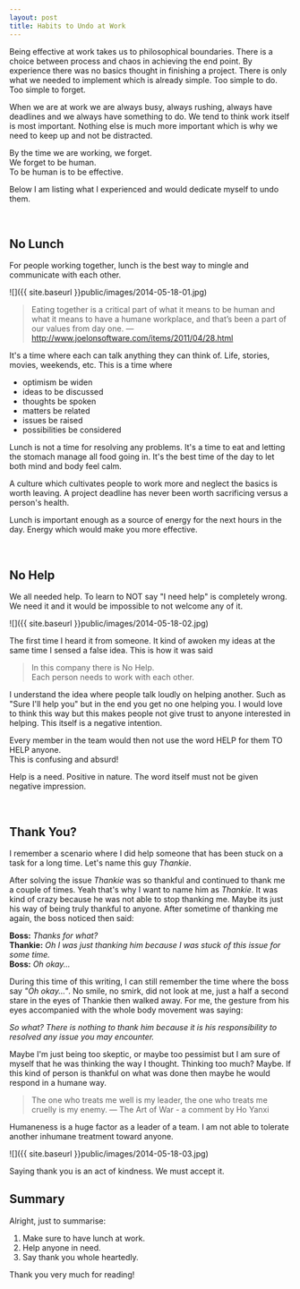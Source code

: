```yaml
---
layout: post
title: Habits to Undo at Work
---
```


Being effective at work takes us to philosophical boundaries. There is a choice between process and chaos in achieving the end point. By experience there was no basics thought in finishing a project. There is only what we needed to implement which is already simple. Too simple to do. Too simple to forget.

When we are at work we are always busy, always rushing, always have deadlines and we always have something to do. We tend to think work itself is most important. Nothing else is much more important which is why we need to keep up and not be distracted.

By the time we are working, we forget.  
We forget to be human.  
To be human is to be effective.

Below I am listing what I experienced and would dedicate myself to undo them.

<br/>

## No Lunch

For people working together, lunch is the best way to mingle and communicate with each other.

![]({{ site.baseurl }}public/images/2014-05-18-01.jpg)

> Eating together is a critical part of what it means to be human and what it means to have a humane workplace, and that’s been a part of our values from day one.
> — http://www.joelonsoftware.com/items/2011/04/28.html

It's a time where each can talk anything they can think of. Life, stories, movies, weekends, etc. This is a time where

- optimism be widen
- ideas to be discussed
- thoughts be spoken
- matters be related
- issues be raised
- possibilities be considered

Lunch is not a time for resolving any problems. It's a time to eat and letting the stomach manage all food going in. It's the best time of the day to let both mind and body feel calm.

A culture which cultivates people to work more and neglect the basics is worth leaving. A project deadline has never been worth sacrificing versus a person's health.

Lunch is important enough as a source of energy for the next hours in the day. Energy which would make you more effective.

<br/>

## No Help

We all needed help. To learn to NOT say "I need help" is completely wrong. We need it and it would be impossible to not welcome any of it.

![]({{ site.baseurl }}public/images/2014-05-18-02.jpg)

The first time I heard it from someone. It kind of awoken my ideas at the same time I sensed a false idea. This is how it was said

> In this company there is No Help.  
> Each person needs to work with each other.

I understand the idea where people talk loudly on helping another. Such as "Sure I'll help you" but in the end you get no one helping you. I would love to think this way but this makes people not give trust to anyone interested in helping. This itself is a negative intention.

Every member in the team would then not use the word HELP for them TO HELP anyone.  
This is confusing and absurd!

Help is a need. Positive in nature. The word itself must not be given negative impression.

<br/>

## Thank You?

I remember a scenario where I did help someone that has been stuck on a task for a long time. Let's name this guy _Thankie_.

After solving the issue _Thankie_ was so thankful and continued to thank me a couple of times. Yeah that's why I want to name him as _Thankie_. It was kind of crazy because he was not able to stop thanking me. Maybe its just his way of being truly thankful to anyone. After sometime of thanking me again, the boss noticed then said:

__Boss:__ _Thanks for what?_  
__Thankie:__ _Oh I was just thanking him because I was stuck of this issue for some time._  
__Boss:__ _Oh okay..._

During this time of this writing, I can still remember the time where the boss say _"Oh okay..."_. No smile, no smirk, did not look at me, just a half a second stare in the eyes of Thankie then walked away. For me, the gesture from his eyes accompanied with the whole body movement was saying:

_So what? There is nothing to thank him because it is his responsibility
to resolved any issue you may encounter._

Maybe I'm just being too skeptic, or maybe too pessimist but I am sure of myself that he was thinking the way I thought. Thinking too much? Maybe. If this kind of person is thankful on what was done then maybe he would respond in a humane way.

> The one who treats me well is my leader, the one who treats me cruelly is my enemy. — The Art of War - a comment by Ho Yanxi

Humaneness is a huge factor as a leader of a team. I am not able to tolerate another inhumane treatment toward anyone.

![]({{ site.baseurl }}public/images/2014-05-18-03.jpg)

Saying thank you is an act of kindness. We must accept it.

## Summary

Alright, just to summarise:

1. Make sure to have lunch at work.
2. Help anyone in need.
3. Say thank you whole heartedly.

Thank you very much for reading!
